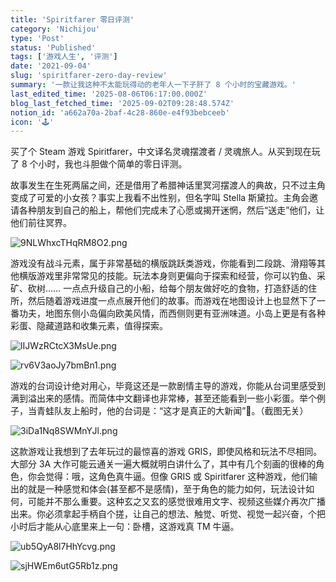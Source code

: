 ```yaml
---
title: 'Spiritfarer 零日评测'
category: 'Nichijou'
type: 'Post'
status: 'Published'
tags: ['游戏人生', '评测']
date: '2021-09-04'
slug: 'spiritfarer-zero-day-review'
summary: '一款让我这种不太能玩得动的老年人一下子肝了 8 个小时的宝藏游戏。'
last_edited_time: '2025-08-06T06:17:00.000Z'
blog_last_fetched_time: '2025-09-02T09:28:48.574Z'
notion_id: 'a662a70a-2baf-4c28-860e-e4f93bebceeb'
icon: '🕹️'
---
```


买了个 Steam 游戏 Spiritfarer，中文译名灵魂摆渡者 / 灵魂旅人。从买到现在玩了 8 个小时，我也斗胆做个简单的零日评测。

故事发生在生死两届之间，还是借用了希腊神话里冥河摆渡人的典故，只不过主角变成了可爱的小女孩？事实上我看不出性别，但名字叫 Stella 斯黛拉。主角会邀请各种朋友到自己的船上，帮他们完成未了心愿或揭开迷惘，然后“送走”他们，让他们前往冥界。

![9NLWhxcTHqRM8O2.png](https://cdn.sa.net/2024/03/16/9NLWhxcTHqRM8O2.png)

游戏没有战斗元素，属于非常基础的横版跳跃类游戏，你能看到二段跳、滑翔等其他横版游戏里非常常见的技能。玩法本身则更偏向于探索和经营，你可以钓鱼、采矿、砍树…… 一点点升级自己的小船，给每个朋友做好吃的食物，打造舒适的住所，然后随着游戏进度一点点展开他们的故事。而游戏在地图设计上也显然下了一番功夫，地图东侧小岛偏向欧美风情，而西侧则更有亚洲味道。小岛上更是有各种彩蛋、隐藏道路和收集元素，值得探索。

![lIJWzRCtcX3MsUe.png](https://cdn.sa.net/2024/03/16/lIJWzRCtcX3MsUe.png)

![rv6V3aoJy7bmBn1.png](https://cdn.sa.net/2024/03/16/rv6V3aoJy7bmBn1.png)

游戏的台词设计绝对用心，毕竟这还是一款剧情主导的游戏，你能从台词里感受到满到溢出来的感情。而简体中文翻译也非常棒，甚至还能看到一些小彩蛋。举个例子，当青蛙队友上船时，他的台词是：“这才是真正的大新闻”🐸。（截图无关）

![3iDa1Nq8SWMnYJl.png](https://cdn.sa.net/2024/03/16/3iDa1Nq8SWMnYJl.png)

这款游戏让我想到了去年玩过的最惊喜的游戏 GRIS，即使风格和玩法不尽相同。大部分 3A 大作可能云通关一遍大概就明白讲什么了，其中有几个刻画的很棒的角色，你会觉得：哦，这角色真牛逼。但像 GRIS 或 Spiritfarer 这种游戏，他们输出的就是一种感觉和体会(甚至都不是感情)，至于角色的能力如何，玩法设计如何，可能并不那么重要。这种玄之又玄的感觉很难用文字、视频这些媒介再次广播出来。你必须拿起手柄自个搓，让自己的想法、触觉、听觉、视觉一起兴奋，个把小时后才能从心底里来上一句：卧槽，这游戏真 TM 牛逼。

![ub5QyA8l7HhYcvg.png](https://cdn.sa.net/2024/03/16/ub5QyA8l7HhYcvg.png)

![sjHWEm6utG5Rb1z.png](https://cdn.sa.net/2024/03/16/sjHWEm6utG5Rb1z.png)

